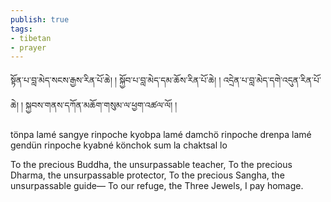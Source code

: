 ```yaml
---
publish: true
tags:
- tibetan
- prayer
---
```


སྟོན་པ་བླ་མེད་སངས་རྒྱས་རིན་པོ་ཆེ། །
སྐྱོབ་པ་བླ་མེད་དམ་ཆོས་རིན་པོ་ཆེ། །
འདྲེན་པ་བླ་མེད་དགེ་འདུན་རིན་པོ་ཆེ། །
སྐྱབས་གནས་དཀོན་མཆོག་གསུམ་ལ་ཕྱག་འཚལ་ལོ། །

tönpa lamé sangye rinpoche
kyobpa lamé damchö rinpoche
drenpa lamé gendün rinpoche
kyabné könchok sum la chaktsal lo

To the precious Buddha, the unsurpassable teacher,
To the precious Dharma, the unsurpassable protector,
To the precious Sangha, the unsurpassable guide—
To our refuge, the Three Jewels, I pay homage.